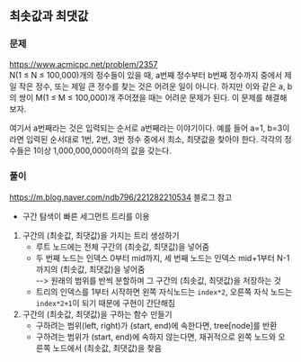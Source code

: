 ## 최솟값과 최댓값
### 문제
https://www.acmicpc.net/problem/2357  
N(1 ≤ N ≤ 100,000)개의 정수들이 있을 때, a번째 정수부터 b번째 정수까지 중에서 제일 작은 정수, 또는 제일 큰 정수를 찾는 것은 어려운 일이 아니다. 하지만 이와 같은 a, b의 쌍이 M(1 ≤ M ≤ 100,000)개 주어졌을 때는 어려운 문제가 된다. 이 문제를 해결해 보자.

여기서 a번째라는 것은 입력되는 순서로 a번째라는 이야기이다. 예를 들어 a=1, b=3이라면 입력된 순서대로 1번, 2번, 3번 정수 중에서 최소, 최댓값을 찾아야 한다. 각각의 정수들은 1이상 1,000,000,000이하의 값을 갖는다.
  
### 풀이
https://m.blog.naver.com/ndb796/221282210534 블로그 참고  
  
- 구간 탐색이 빠른 세그먼트 트리를 이용
1. 구간의 (최솟값, 최댓값)을 가지는 트리 생성하기
    - 루트 노드에는 전체 구간의 (최솟값, 최댓값)을 넣어줌
    - 두 번째 노드는 인덱스 0부터 mid까지, 세 번째 노드는 인덱스 mid+1부터 N-1까지의 (최솟값, 최댓값)을 넣어줌  
    --> 원래의 범위를 반씩 분할하며 그 구간의 (최솟값, 최댓값)을 저장하는 것
    - 트리의 인덱스를 1부터 시작하면 왼쪽 자식노드는 ```index*2```, 오른쪽 자식 노드는 ```index*2+1```이 되기 때문에 구현이 간단해짐
2. 구간의 (최솟값, 최댓값)을 구하는 함수 만들기
    - 구하려는 범위(left, right)가 (start, end)에 속한다면, tree[node]를 반환
    - 구하려는 범위가 (start, end)에 속하지 않는다면, 재귀적으로 왼쪽 노드와 오른쪽 노드에서 (최솟값, 최댓값)을 찾음

